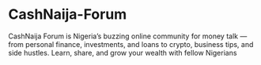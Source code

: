# CashNaija-Forum
CashNaija Forum is Nigeria’s buzzing online community for money talk — from personal finance, investments, and loans to crypto, business tips, and side hustles. Learn, share, and grow your wealth with fellow Nigerians
